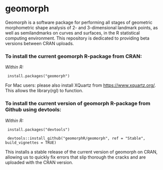 # geomorph
Geomorph is a software package for performing all stages of geometric morphometric shape analysis of 2- and 3-dimensional landmark points, as well as semilandmarks on curves and surfaces, in the R statistical computing environment. This repository is dedicated to providing beta versions between CRAN uploads.

### To install the current geomorph R-package from CRAN:

<i> Within R:</i>

<code> install.packages("geomorph") </code>

For Mac users:  please also install XQuartz from <https://www.xquartz.org/>. This allows the library(rgl) to function.

### To install the current version of geomorph R-package from Github using devtools:

<i> Within R:</i>

<code> install.packages("devtools")</code>

<code> devtools::install_github("geomorphR/geomorph", ref = "Stable", build_vignettes = TRUE)</code>

This installs a stable release of the current version of geomorph on CRAN, allowing us to quickly fix errors that slip thorough the cracks and are uploaded with the CRAN version.


